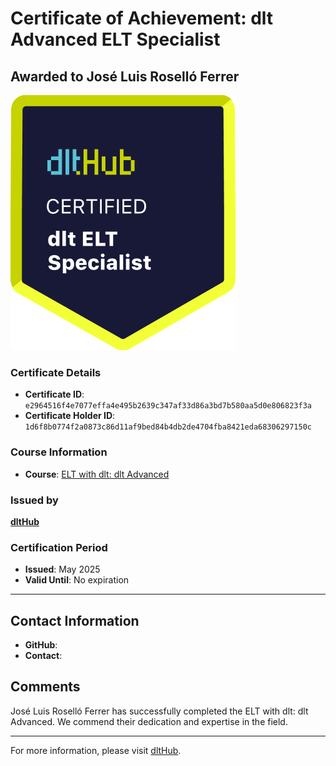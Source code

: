 
# Certificate of Achievement: dlt Advanced ELT Specialist

## Awarded to **José Luis Roselló Ferrer**

![Course Image](../badges/dlt_ELT_specialist.png)

### Certificate Details
- **Certificate ID**: `e2964516f4e7077effa4e495b2639c347af33d86a3bd7b580aa5d0e806823f3a`
- **Certificate Holder ID**: `1d6f8b0774f2a0873c86d11af9bed84b4db2de4704fba8421eda68306297150c`

### Course Information
- **Course**: [ELT with dlt: dlt Advanced](https://github.com/dlt-hub/dlthub-education/tree/main/courses/dlt_advanced_2025)

### Issued by
[**dltHub**](https://dlthub.com/) 

### Certification Period
- **Issued**: May 2025
- **Valid Until**: No expiration

---

## Contact Information
- **GitHub**: 
- **Contact**: 

## Comments
José Luis Roselló Ferrer has successfully completed the ELT with dlt: dlt Advanced. We commend their dedication and expertise in the field.

---

For more information, please visit [dltHub](https://dlthub.com/).
    